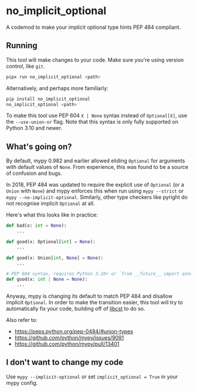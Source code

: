 # no_implicit_optional

A codemod to make your implicit optional type hints PEP 484 compliant.

## Running

This tool will make changes to your code. Make sure you're using version control, like `git`.

```bash
pipx run no_implicit_optional <path>
```

Alternatively, and perhaps more familiarly:
```bash
pip install no_implicit_optional
no_implicit_optional <path>
```

To make this tool use PEP 604 `X | None` syntax instead of `Optional[X]`, use the
`--use-union-or` flag. Note that this syntax is only fully supported on Python 3.10 and newer.

## What's going on?

By default, mypy 0.982 and earlier allowed eliding `Optional` for arguments with default values of
`None`. From experience, this was found to be a source of confusion and bugs.

In 2018, PEP 484 was updated to require the explicit use of `Optional` (or a `Union` with `None`)
and mypy enforces this when run using `mypy --strict` or `mypy --no-implicit-optional`.
Similarly, other type checkers like pyright do not recognise implicit `Optional` at all.

Here's what this looks like in practice:

```python
def bad(x: int = None):
    ...

def good(x: Optional[int] = None):
    ...

def good(x: Union[int, None] = None):
    ...

# PEP 604 syntax, requires Python 3.10+ or `from __future__ import annotations`
def good(x: int | None = None):
    ...
```

Anyway, mypy is changing its default to match PEP 484 and disallow implicit `Optional`. In order
to make the transition easier, this tool will try to automatically fix your code, building off
of [libcst](https://libcst.readthedocs.io/en/latest/) to do so.

Also refer to:
- https://peps.python.org/pep-0484/#union-types
- https://github.com/python/mypy/issues/9091
- https://github.com/python/mypy/pull/13401


## I don't want to change my code

Use `mypy --implicit-optional` or set `implicit_optional = True` in your mypy config.

